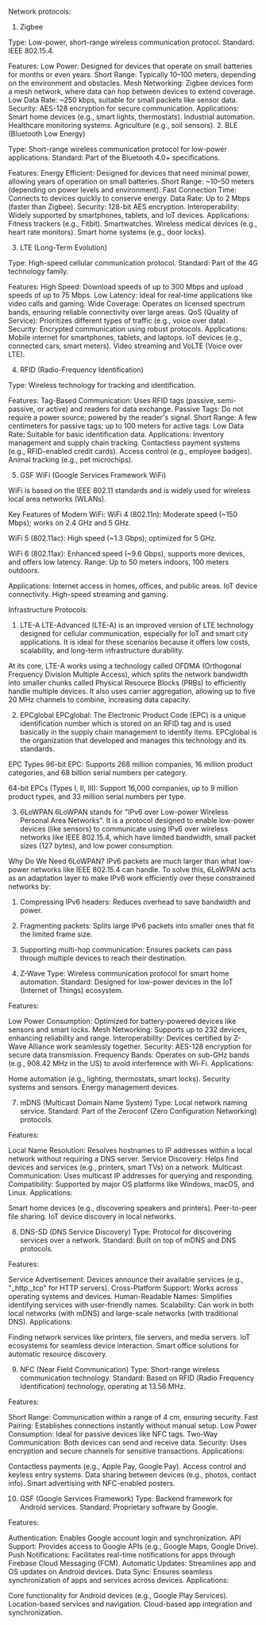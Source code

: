 Network protocols:
1. Zigbee 

Type: Low-power, short-range wireless communication protocol.
Standard: IEEE 802.15.4.

Features: Low Power: Designed for devices that operate on small batteries for months or even years. Short Range: Typically 10–100 meters, depending on the environment and obstacles. Mesh Networking: Zigbee devices form a mesh network, where data can hop between devices to extend coverage. Low Data Rate: ~250 kbps, suitable for small packets like sensor data. Security: AES-128 encryption for secure communication. Applications: Smart home devices (e.g., smart lights, thermostats). Industrial automation. Healthcare monitoring systems. Agriculture (e.g., soil sensors). 2. BLE (Bluetooth Low Energy) 

Type: Short-range wireless communication protocol for low-power applications.
Standard: Part of the Bluetooth 4.0+ specifications.

Features: Energy Efficient: Designed for devices that need minimal power, allowing years of operation on small batteries. Short Range: ~10–50 meters (depending on power levels and environment). Fast Connection Time: Connects to devices quickly to conserve energy. Data Rate: Up to 2 Mbps (faster than Zigbee). Security: 128-bit AES encryption. Interoperability: Widely supported by smartphones, tablets, and IoT devices. Applications: Fitness trackers (e.g., Fitbit). Smartwatches. Wireless medical devices (e.g., heart rate monitors). Smart home systems (e.g., door locks). 

3. LTE (Long-Term Evolution) 

Type: High-speed cellular communication protocol.
Standard: Part of the 4G technology family.

Features: High Speed: Download speeds of up to 300 Mbps and upload speeds of up to 75 Mbps. Low Latency: Ideal for real-time applications like video calls and gaming. Wide Coverage: Operates on licensed spectrum bands, ensuring reliable connectivity over large areas. QoS (Quality of Service): Prioritizes different types of traffic (e.g., voice over data). Security: Encrypted communication using robust protocols. Applications: Mobile internet for smartphones, tablets, and laptops. IoT devices (e.g., connected cars, smart meters). Video streaming and VoLTE (Voice over LTE). 

4. RFID (Radio-Frequency Identification) 

Type: Wireless technology for tracking and identification.

Features: Tag-Based Communication: Uses RFID tags (passive, semi-passive, or active) and readers for data exchange. Passive Tags: Do not require a power source; powered by the reader's signal. Short Range: A few centimeters for passive tags; up to 100 meters for active tags. Low Data Rate: Suitable for basic identification data. Applications: Inventory management and supply chain tracking. Contactless payment systems (e.g., RFID-enabled credit cards). Access control (e.g., employee badges). Animal tracking (e.g., pet microchips). 

5. GSF WiFi (Google Services Framework WiFi) 

WiFi is based on the IEEE 802.11 standards and is widely used for wireless local area networks (WLANs).

Key Features of Modern WiFi: 
WiFi 4 (802.11n): Moderate speed (~150 Mbps); works on 2.4 GHz and 5 GHz.

WiFi 5 (802.11ac): High speed (~1.3 Gbps); optimized for 5 GHz. 

WiFi 6 (802.11ax): Enhanced speed (~9.6 Gbps), supports more devices, and offers low latency. Range: Up to 50 meters indoors, 100 meters outdoors. 

Applications: Internet access in homes, offices, and public areas. IoT device connectivity. High-speed streaming and gaming.

Infrastructure Protocols:
1. LTE-A
LTE-Advanced (LTE-A) is an improved version of LTE technology designed for cellular communication, especially for IoT and smart city applications. It is ideal for these scenarios because it offers low costs, scalability, and long-term infrastructure durability.

At its core, LTE-A works using a technology called OFDMA (Orthogonal Frequency Division Multiple Access), which splits the network bandwidth into smaller chunks called Physical Resource Blocks (PRBs) to efficiently handle multiple devices. It also uses carrier aggregation, allowing up to five 20 MHz channels to combine, increasing data capacity.  

2. EPCglobal
EPCglobal: The Electronic Product Code (EPC) is a
unique identification number which is stored on an RFID tag
and is used basically in the supply chain management to identify items.
EPCglobal is the organization that developed and manages this technology and its standards.

EPC Types
  96-bit EPC: Supports 268 million companies, 16 million product categories, and 68 billion serial numbers per category.

  64-bit EPCs (Types I, II, III): Support 16,000 companies, up to 9 million product types, and 33 million serial numbers per type.


3. 6LoWPAN
6LoWPAN stands for "IPv6 over Low-power Wireless Personal Area Networks". It is a protocol designed to enable low-power devices (like sensors) to communicate using IPv6 over wireless networks like IEEE 802.15.4, which have limited bandwidth, small packet sizes (127 bytes), and low power consumption.

Why Do We Need 6LoWPAN?
IPv6 packets are much larger than what low-power networks like IEEE 802.15.4 can handle. To solve this, 6LoWPAN acts as an adaptation layer to make IPv6 work efficiently over these constrained networks by:
1. Compressing IPv6 headers: Reduces overhead to save bandwidth and power.
2. Fragmenting packets: Splits large IPv6 packets into smaller ones that fit the limited frame size.
3. Supporting multi-hop communication: Ensures packets can pass through multiple devices to reach their destination.

   
6. Z-Wave
Type: Wireless communication protocol for smart home automation.
Standard: Designed for low-power devices in the IoT (Internet of Things) ecosystem.

Features:

Low Power Consumption: Optimized for battery-powered devices like sensors and smart locks.
Mesh Networking: Supports up to 232 devices, enhancing reliability and range.
Interoperability: Devices certified by Z-Wave Alliance work seamlessly together.
Security: AES-128 encryption for secure data transmission.
Frequency Bands: Operates on sub-GHz bands (e.g., 908.42 MHz in the US) to avoid interference with Wi-Fi.
Applications:

Home automation (e.g., lighting, thermostats, smart locks).
Security systems and sensors.
Energy management devices.

7. mDNS (Multicast Domain Name System)
Type: Local network naming service.
Standard: Part of the Zeroconf (Zero Configuration Networking) protocols.

Features:

Local Name Resolution: Resolves hostnames to IP addresses within a local network without requiring a DNS server.
Service Discovery: Helps find devices and services (e.g., printers, smart TVs) on a network.
Multicast Communication: Uses multicast IP addresses for querying and responding.
Compatibility: Supported by major OS platforms like Windows, macOS, and Linux.
Applications:

Smart home devices (e.g., discovering speakers and printers).
Peer-to-peer file sharing.
IoT device discovery in local networks.

8. DNS-SD (DNS Service Discovery)
Type: Protocol for discovering services over a network.
Standard: Built on top of mDNS and DNS protocols.

Features:

Service Advertisement: Devices announce their available services (e.g., "_http._tcp" for HTTP servers).
Cross-Platform Support: Works across operating systems and devices.
Human-Readable Names: Simplifies identifying services with user-friendly names.
Scalability: Can work in both local networks (with mDNS) and large-scale networks (with traditional DNS).
Applications:

Finding network services like printers, file servers, and media servers.
IoT ecosystems for seamless device interaction.
Smart office solutions for automatic resource discovery.

9. NFC (Near Field Communication)
Type: Short-range wireless communication technology.
Standard: Based on RFID (Radio Frequency Identification) technology, operating at 13.56 MHz.

Features:

Short Range: Communication within a range of 4 cm, ensuring security.
Fast Pairing: Establishes connections instantly without manual setup.
Low Power Consumption: Ideal for passive devices like NFC tags.
Two-Way Communication: Both devices can send and receive data.
Security: Uses encryption and secure channels for sensitive transactions.
Applications:

Contactless payments (e.g., Apple Pay, Google Pay).
Access control and keyless entry systems.
Data sharing between devices (e.g., photos, contact info).
Smart advertising with NFC-enabled posters.

10. GSF (Google Services Framework)
Type: Backend framework for Android services.
Standard: Proprietary software by Google.

Features:

Authentication: Enables Google account login and synchronization.
API Support: Provides access to Google APIs (e.g., Google Maps, Google Drive).
Push Notifications: Facilitates real-time notifications for apps through Firebase Cloud Messaging (FCM).
Automatic Updates: Streamlines app and OS updates on Android devices.
Data Sync: Ensures seamless synchronization of apps and services across devices.
Applications:

Core functionality for Android devices (e.g., Google Play Services).
Location-based services and navigation.
Cloud-based app integration and synchronization.
